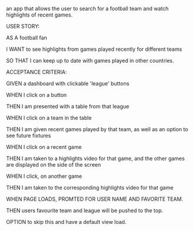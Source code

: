 an app that allows the user to search for a football team and watch highlights of recent games. 



USER STORY: 

AS A football fan

I WANT to see highlights from games played recently for different teams

SO THAT I can keep up to date with games played in other countries. 




ACCEPTANCE CRITERIA:

GIVEN a dashboard with clickable 'league' buttons

WHEN I click on a button

THEN I am presented with a table from that league

WHEN I click on a team in the table

THEN I am given recent games played by that team, as well as an option to see future fixtures

WHEN I click on a recent game

THEN I am taken to a highlights video for that game, and the other games are displayed on the side of the screen

WHEN I click, on another game

THEN I am taken to the corresponding highlights video for that game



WHEN PAGE LOADS, PROMTED FOR USER NAME AND FAVORITE TEAM. 

THEN users favourite team and league will be pushed to the top. 

OPTION to skip this and have a default view load. 
